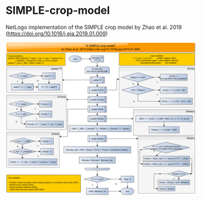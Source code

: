 # SIMPLE-crop-model
NetLogo implementation of the SIMPLE crop model by Zhao et al. 2019 (https://doi.org/10.1016/j.eja.2019.01.009)

![Graphic digest of the model as it is presented in Zhao et al. 2019](https://github.com/Andros-Spica/SIMPLE-crop-model/blob/master/SIMPLE%20crop%20model%20by%20Zhao-et-al-2019.png)
